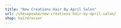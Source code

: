 ```yaml
---
title: "New Creations Hair By April Salon"
url: /chesapeake/new-creations-hair-by-april-salon/
shop: hairdresser
---
```

